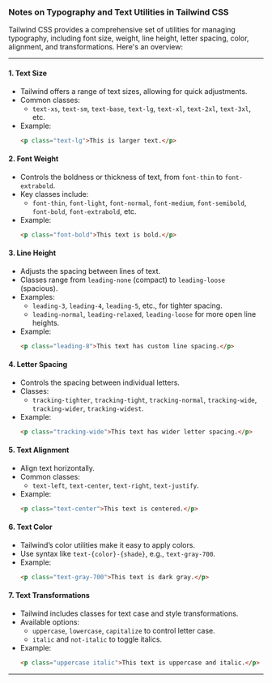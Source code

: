 ### Notes on Typography and Text Utilities in Tailwind CSS

Tailwind CSS provides a comprehensive set of utilities for managing typography, including font size, weight, line height, letter spacing, color, alignment, and transformations. Here's an overview:

---

#### 1. **Text Size**
   - Tailwind offers a range of text sizes, allowing for quick adjustments.
   - Common classes:
     - `text-xs`, `text-sm`, `text-base`, `text-lg`, `text-xl`, `text-2xl`, `text-3xl`, etc.
   - Example: 
     ```html
     <p class="text-lg">This is larger text.</p>
     ```

#### 2. **Font Weight**
   - Controls the boldness or thickness of text, from `font-thin` to `font-extrabold`.
   - Key classes include:
     - `font-thin`, `font-light`, `font-normal`, `font-medium`, `font-semibold`, `font-bold`, `font-extrabold`, etc.
   - Example:
     ```html
     <p class="font-bold">This text is bold.</p>
     ```

#### 3. **Line Height**
   - Adjusts the spacing between lines of text.
   - Classes range from `leading-none` (compact) to `leading-loose` (spacious).
   - Examples:
     - `leading-3`, `leading-4`, `leading-5`, etc., for tighter spacing.
     - `leading-normal`, `leading-relaxed`, `leading-loose` for more open line heights.
   - Example:
     ```html
     <p class="leading-8">This text has custom line spacing.</p>
     ```

#### 4. **Letter Spacing**
   - Controls the spacing between individual letters.
   - Classes:
     - `tracking-tighter`, `tracking-tight`, `tracking-normal`, `tracking-wide`, `tracking-wider`, `tracking-widest`.
   - Example:
     ```html
     <p class="tracking-wide">This text has wider letter spacing.</p>
     ```

#### 5. **Text Alignment**
   - Align text horizontally.
   - Common classes:
     - `text-left`, `text-center`, `text-right`, `text-justify`.
   - Example:
     ```html
     <p class="text-center">This text is centered.</p>
     ```

#### 6. **Text Color**
   - Tailwind’s color utilities make it easy to apply colors.
   - Use syntax like `text-{color}-{shade}`, e.g., `text-gray-700`.
   - Example:
     ```html
     <p class="text-gray-700">This text is dark gray.</p>
     ```

#### 7. **Text Transformations**
   - Tailwind includes classes for text case and style transformations.
   - Available options:
     - `uppercase`, `lowercase`, `capitalize` to control letter case.
     - `italic` and `not-italic` to toggle italics.
   - Example:
     ```html
     <p class="uppercase italic">This text is uppercase and italic.</p>
     ```

---
